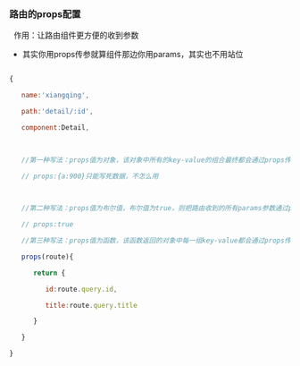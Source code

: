 ### 路由的props配置

  
​  作用：让路由组件更方便的收到参数
 - 其实你用props传参就算组件那边你用params，其实也不用站位  

```js

{

   name:'xiangqing',

   path:'detail/:id',

   component:Detail,

  

   //第一种写法：props值为对象，该对象中所有的key-value的组合最终都会通过props传给Detail组件

   // props:{a:900}只能写死数据，不怎么用

  

   //第二种写法：props值为布尔值，布尔值为true，则把路由收到的所有params参数通过props传给Detail组件

   // props:true

   //第三种写法：props值为函数，该函数返回的对象中每一组key-value都会通过props传给Detail组件，可以定义query，params

   props(route){

      return {

         id:route.query.id,

         title:route.query.title

      }

   }

}
```
